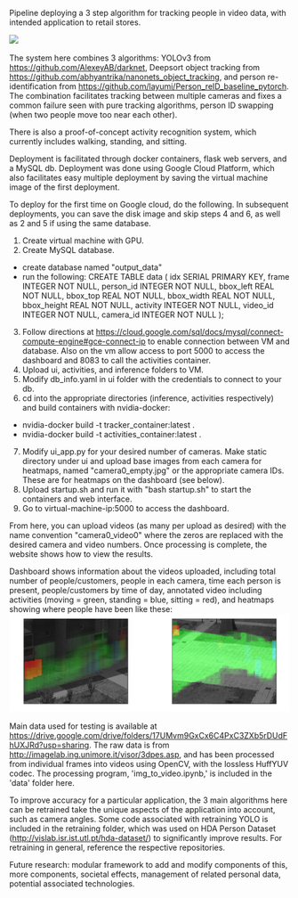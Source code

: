 Pipeline deploying a 3 step algorithm for tracking people in video data, with intended application to retail stores.

![](https://github.com/kellinpelrine/retail_video_analytics/blob/master/Dashboard%20video%201.gif)

The system here combines 3 algorithms: YOLOv3 from https://github.com/AlexeyAB/darknet, Deepsort object tracking from https://github.com/abhyantrika/nanonets_object_tracking, and person re-identification from https://github.com/layumi/Person_reID_baseline_pytorch. The combination facilitates tracking between multiple cameras and fixes a common failure seen with pure tracking algorithms, person ID swapping (when two people move too near each other).

There is also a proof-of-concept activity recognition system, which currently includes walking, standing, and sitting.

Deployment is facilitated through docker containers, flask web servers, and a MySQL db. Deployment was done using Google Cloud Platform, which also facilitates easy multiple deployment by saving the virtual machine image of the first deployment.

To deploy for the first time on Google cloud, do the following. In subsequent deployments, you can save the disk image and skip steps 4 and 6, as well as 2 and 5 if using the same database.

1. Create virtual machine with GPU.
2. Create MySQL database.
  - create database named "output_data"
  - run the following:
    CREATE TABLE data
    (
    idx SERIAL PRIMARY KEY,
    frame INTEGER NOT NULL,
    person_id INTEGER NOT NULL,
    bbox_left REAL NOT NULL,
    bbox_top REAL NOT NULL,
    bbox_width REAL NOT NULL,
    bbox_height REAL NOT NULL,
    activity INTEGER NOT NULL,
    video_id INTEGER NOT NULL,
    camera_id INTEGER NOT NULL
    );
3. Follow directions at https://cloud.google.com/sql/docs/mysql/connect-compute-engine#gce-connect-ip to enable connection between VM and database. Also on the vm allow access to port 5000 to access the dashboard and 8083 to call the activities container.
4. Upload ui, activities, and inference folders to VM.
5. Modify db_info.yaml in ui folder with the credentials to connect to your db.
6. cd into the appropriate directories (inference, activities respectively) and build containers with nvidia-docker: 
  - nvidia-docker build -t tracker_container:latest .
  - nvidia-docker build -t activities_container:latest .
7. Modify ui_app.py for your desired number of cameras. Make static directory under ui and upload base images from each camera for heatmaps, named "camera0_empty.jpg" or the appropriate camera IDs. These are for heatmaps on the dashboard (see below).
8. Upload startup.sh and run it with "bash startup.sh" to start the containers and web interface.
9. Go to virtual-machine-ip:5000 to access the dashboard.

From here, you can upload videos (as many per upload as desired) with the name convention "camera0_video0" where the zeros are replaced with the desired camera and video numbers. Once processing is complete, the website shows how to view the results.

Dashboard shows information about the videos uploaded, including total number of people/customers, people in each camera, time each person is present, people/customers by time of day, annotated video including activities (moving = green, standing = blue, sitting = red), and heatmaps showing where people have been like these:
![image](https://github.com/kellinpelrine/retail_video_analytics/blob/master/Dashboard%20picture%201.png)

Main data used for testing is available at https://drive.google.com/drive/folders/17UMvm9GxCx6C4PxC3ZXb5rDUdFhUXJRd?usp=sharing.
The raw data is from http://imagelab.ing.unimore.it/visor/3dpes.asp, and has been processed from individual frames into videos using OpenCV, with the lossless HuffYUV codec. The processing program, 'img_to_video.ipynb,' is included in the 'data' folder here.

To improve accuracy for a particular application, the 3 main algorithms here can be retrained take the unique aspects of the application into account, such as camera angles. Some code associated with retraining YOLO is included in the retraining folder, which was used on HDA Person Dataset (http://vislab.isr.ist.utl.pt/hda-dataset/) to significantly improve results. For retraining in general, reference the respective repositories.


Future research: modular framework to add and modify components of this, more components, societal effects, management of related personal data, potential associated technologies. 

